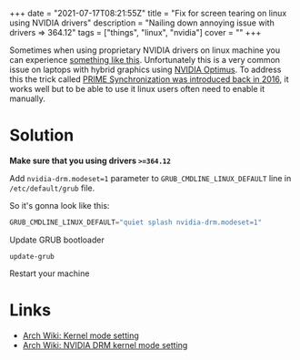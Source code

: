 +++
date = "2021-07-17T08:21:55Z"
title = "Fix for screen tearing on linux using NVIDIA drivers"
description = "Nailing down annoying issue with drivers => 364.12"
tags = ["things", "linux", "nvidia"]
cover = ""
+++

Sometimes when using proprietary NVIDIA drivers on linux machine you can experience [something like this]("https://en.wikipedia.org/wiki/Screen_tearing").
Unfortunately this is a very common issue on laptops with hybrid graphics using [NVIDIA Optimus](https://en.wikipedia.org/wiki/Nvidia_Optimus).
To address this the trick called [PRIME Synchronization was introduced back in 2016](https://forums.developer.nvidia.com/t/prime-and-prime-synchronization/), it works well but to be able to use it linux users often need to enable it manually.

# Solution
**Make sure that you using drivers ```>=364.12```**

Add ```nvidia-drm.modeset=1``` parameter to ```GRUB_CMDLINE_LINUX_DEFAULT``` line in ```/etc/default/grub``` file.

So it's gonna look like this:
```c
GRUB_CMDLINE_LINUX_DEFAULT="quiet splash nvidia-drm.modeset=1"
```
Update GRUB bootloader
```
update-grub
```
Restart your machine

# Links
* [Arch Wiki: Kernel mode setting](https://wiki.archlinux.org/title/Kernel_mode_setting)
* [Arch Wiki: NVIDIA DRM kernel mode setting](https://wiki.archlinux.org/title/NVIDIA#DRM_kernel_mode_setting)
